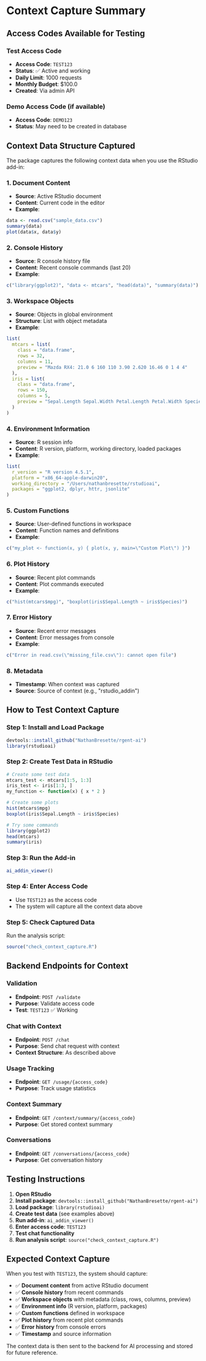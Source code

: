 # Context Capture Summary

## Access Codes Available for Testing

### Test Access Code
- **Access Code**: `TEST123`
- **Status**: ✅ Active and working
- **Daily Limit**: 1000 requests
- **Monthly Budget**: $100.0
- **Created**: Via admin API

### Demo Access Code (if available)
- **Access Code**: `DEMO123`
- **Status**: May need to be created in database

## Context Data Structure Captured

The package captures the following context data when you use the RStudio add-in:

### 1. Document Content
- **Source**: Active RStudio document
- **Content**: Current code in the editor
- **Example**: 
```r
data <- read.csv("sample_data.csv")
summary(data)
plot(data$x, data$y)
```

### 2. Console History
- **Source**: R console history file
- **Content**: Recent console commands (last 20)
- **Example**:
```r
c("library(ggplot2)", "data <- mtcars", "head(data)", "summary(data)")
```

### 3. Workspace Objects
- **Source**: Objects in global environment
- **Structure**: List with object metadata
- **Example**:
```r
list(
  mtcars = list(
    class = "data.frame",
    rows = 32,
    columns = 11,
    preview = "Mazda RX4: 21.0 6 160 110 3.90 2.620 16.46 0 1 4 4"
  ),
  iris = list(
    class = "data.frame", 
    rows = 150,
    columns = 5,
    preview = "Sepal.Length Sepal.Width Petal.Length Petal.Width Species"
  )
)
```

### 4. Environment Information
- **Source**: R session info
- **Content**: R version, platform, working directory, loaded packages
- **Example**:
```r
list(
  r_version = "R version 4.5.1",
  platform = "x86_64-apple-darwin20", 
  working_directory = "/Users/nathanbresette/rstudioai",
  packages = "ggplot2, dplyr, httr, jsonlite"
)
```

### 5. Custom Functions
- **Source**: User-defined functions in workspace
- **Content**: Function names and definitions
- **Example**:
```r
c("my_plot <- function(x, y) { plot(x, y, main=\"Custom Plot\") }")
```

### 6. Plot History
- **Source**: Recent plot commands
- **Content**: Plot commands executed
- **Example**:
```r
c("hist(mtcars$mpg)", "boxplot(iris$Sepal.Length ~ iris$Species)")
```

### 7. Error History
- **Source**: Recent error messages
- **Content**: Error messages from console
- **Example**:
```r
c("Error in read.csv(\"missing_file.csv\"): cannot open file")
```

### 8. Metadata
- **Timestamp**: When context was captured
- **Source**: Source of context (e.g., "rstudio_addin")

## How to Test Context Capture

### Step 1: Install and Load Package
```r
devtools::install_github("NathanBresette/rgent-ai")
library(rstudioai)
```

### Step 2: Create Test Data in RStudio
```r
# Create some test data
mtcars_test <- mtcars[1:5, 1:3]
iris_test <- iris[1:3, ]
my_function <- function(x) { x * 2 }

# Create some plots
hist(mtcars$mpg)
boxplot(iris$Sepal.Length ~ iris$Species)

# Try some commands
library(ggplot2)
head(mtcars)
summary(iris)
```

### Step 3: Run the Add-in
```r
ai_addin_viewer()
```

### Step 4: Enter Access Code
- Use `TEST123` as the access code
- The system will capture all the context data above

### Step 5: Check Captured Data
Run the analysis script:
```r
source("check_context_capture.R")
```

## Backend Endpoints for Context

### Validation
- **Endpoint**: `POST /validate`
- **Purpose**: Validate access code
- **Test**: `TEST123` ✅ Working

### Chat with Context
- **Endpoint**: `POST /chat`
- **Purpose**: Send chat request with context
- **Context Structure**: As described above

### Usage Tracking
- **Endpoint**: `GET /usage/{access_code}`
- **Purpose**: Track usage statistics

### Context Summary
- **Endpoint**: `GET /context/summary/{access_code}`
- **Purpose**: Get stored context summary

### Conversations
- **Endpoint**: `GET /conversations/{access_code}`
- **Purpose**: Get conversation history

## Testing Instructions

1. **Open RStudio**
2. **Install package**: `devtools::install_github("NathanBresette/rgent-ai")`
3. **Load package**: `library(rstudioai)`
4. **Create test data** (see examples above)
5. **Run add-in**: `ai_addin_viewer()`
6. **Enter access code**: `TEST123`
7. **Test chat functionality**
8. **Run analysis script**: `source("check_context_capture.R")`

## Expected Context Capture

When you test with `TEST123`, the system should capture:

- ✅ **Document content** from active RStudio document
- ✅ **Console history** from recent commands
- ✅ **Workspace objects** with metadata (class, rows, columns, preview)
- ✅ **Environment info** (R version, platform, packages)
- ✅ **Custom functions** defined in workspace
- ✅ **Plot history** from recent plot commands
- ✅ **Error history** from console errors
- ✅ **Timestamp** and source information

The context data is then sent to the backend for AI processing and stored for future reference. 